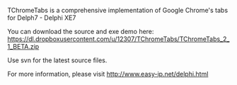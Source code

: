 TChromeTabs is a comprehensive implementation of Google Chrome's tabs for Delph7 - Delphi XE7

You can download the source and exe demo here: https://dl.dropboxusercontent.com/u/12307/TChromeTabs/TChromeTabs_2_1_BETA.zip

Use svn for the latest source files.

For more information, please visit http://www.easy-ip.net/delphi.html